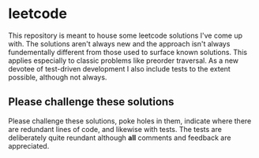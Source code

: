 
# __leetcode__

This repository is meant to house some leetcode solutions I've come 
up with. The solutions aren't always new and the approach isn't 
always fundementally different from those used to surface known 
solutions. This applies especially to classic problems like preorder 
traversal. As a new devotee of test-driven development 
I also include tests to the extent possible, although not always. 

## Please challenge these solutions
Please challenge these solutions, poke holes in them, indicate where
there are redundant lines of code, and likewise with tests. The tests
are deliberately quite reundant although __all__ comments and feedback 
are appreciated. 
